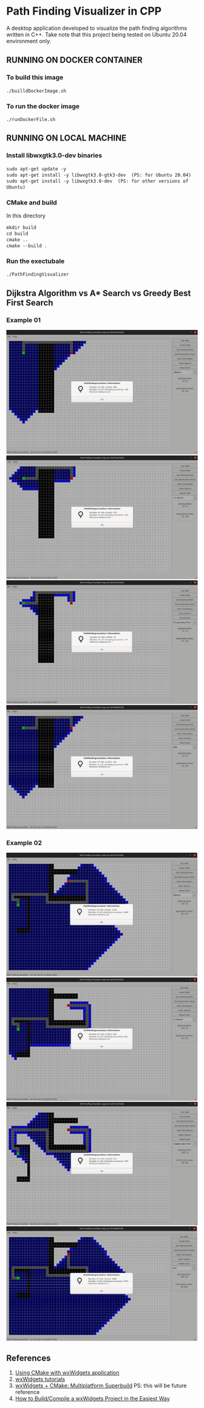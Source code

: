 # Path Finding Visualizer in CPP
A desktop application developed to visualize the path finding algorithms written in C++. 
Take note that this project being tested on Ubuntu 20.04 environment only.

## RUNNING ON DOCKER CONTAINER

### To build this image
```
./builldDockerImage.sh
```

### To run the docker image
```
./runDockerFile.sh
```

## RUNNING ON LOCAL MACHINE

### Install libwxgtk3.0-dev binaries
```
sudo apt-get update -y
sudo apt-get install -y libwxgtk3.0-gtk3-dev  (PS: for Ubuntu 20.04)
sudo apt-get install -y libwxgtk3.0-dev  (PS: for other versions of Ubuntu)
```

### CMake and build
In this directory
```
mkdir build
cd build
cmake ..
cmake --build .
```

### Run the exectubale
```
./PathFindingVisualizer
```

## Dijkstra Algorithm vs A* Search vs Greedy Best First Search
### Example 01
![Dijkstra01](https://github.com/tka-andrew/PathFindingVisualizer_CPP/blob/master/images/Dijkstra01.png?raw=true)
![AStar01](https://github.com/tka-andrew/PathFindingVisualizer_CPP/blob/master/images/AStar01.png?raw=true)
![GreedyBestFirstSearch01](https://github.com/tka-andrew/PathFindingVisualizer_CPP/blob/master/images/GreedyBestFirstSearch01.png?raw=true)
![BFS01](https://github.com/tka-andrew/PathFindingVisualizer_CPP/blob/master/images/BFS01.png?raw=true)

### Example 02
![Dijkstra02](https://github.com/tka-andrew/PathFindingVisualizer_CPP/blob/master/images/Dijkstra02.png?raw=true)
![AStar02](https://github.com/tka-andrew/PathFindingVisualizer_CPP/blob/master/images/AStar02.png?raw=true)
![GreedyBestFirstSearch02](https://github.com/tka-andrew/PathFindingVisualizer_CPP/blob/master/images/GreedyBestFirstSearch02.png?raw=true)
![BFS02](https://github.com/tka-andrew/PathFindingVisualizer_CPP/blob/master/images/BFS02.png?raw=true)

## References
1. [Using CMake with wxWidgets application](https://docs.wxwidgets.org/trunk/overview_cmake.html)
2. [wxWidgets tutorials](https://www.wxwidgets.org/docs/tutorials/)
3. [wxWidgets + CMake: Multiplatform Superbuild](https://justdevtutorials.medium.com/wxwidgets-cmake-multiplatform-superbuild-4ea86c4e6eda) PS: this will be future reference
4. [How to Build/Compile a wxWidgets Project in the Easiest Way](https://www.youtube.com/watch?v=JD1fZWMokkY)
